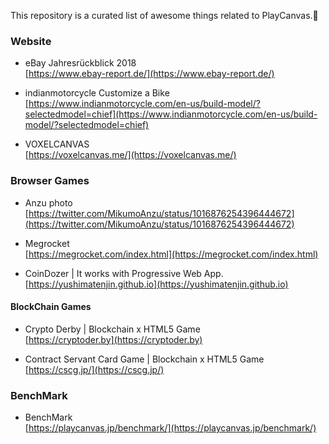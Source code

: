 This repository is a curated list of awesome things related to PlayCanvas.🎉  


### Website

- eBay Jahresrückblick 2018  
[https://www.ebay-report.de/](https://www.ebay-report.de/)

- indianmotorcycle Customize a Bike  
[https://www.indianmotorcycle.com/en-us/build-model/?selectedmodel=chief](https://www.indianmotorcycle.com/en-us/build-model/?selectedmodel=chief)

- VOXELCANVAS  
[https://voxelcanvas.me/](https://voxelcanvas.me/)

### Browser Games
- Anzu photo   
[https://twitter.com/MikumoAnzu/status/1016876254396444672](https://twitter.com/MikumoAnzu/status/1016876254396444672)

- Megrocket  
[https://megrocket.com/index.html](https://megrocket.com/index.html)

- CoinDozer | It works with Progressive Web App.  
[https://yushimatenjin.github.io](https://yushimatenjin.github.io)

####  BlockChain Games

- Crypto Derby |  Blockchain x HTML5 Game  
[https://cryptoder.by](https://cryptoder.by)

- Contract Servant Card Game | Blockchain x HTML5 Game  
[https://cscg.jp/](https://cscg.jp/) 

### BenchMark
- BenchMark  
[https://playcanvas.jp/benchmark/](https://playcanvas.jp/benchmark/)
